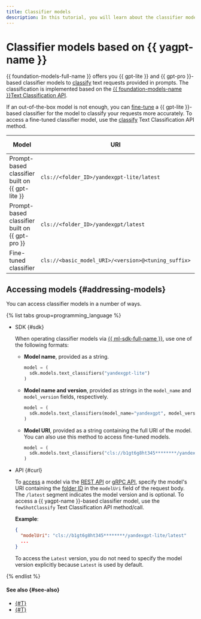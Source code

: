 ```yaml
---
title: Classifier models
description: In this tutorial, you will learn about the classifier models available in {{ foundation-models-name }}.
---
```


# Classifier models based on {{ yagpt-name }}

{{ foundation-models-full-name }} offers you {{ gpt-lite }} and {{ gpt-pro }}-based classifier models to [classify](./index.md) text requests provided in prompts. The classification is implemented based on the [{{ foundation-models-name }}Text Classification API](../../text-classification/api-ref/index.md).

If an out-of-the-box model is not enough, you can [fine-tune](../../operations/tuning/tune-classifiers.md) a {{ gpt-lite }}-based classifier for the model to classify your requests more accurately. To access a fine-tuned classifier model, use the [classify](../../text-classification/api-ref/TextClassification/classify.md) Text Classification API method.

| **Model** | **URI** | **[Operating modes](../index.md#working-mode)** |
|---|---|---|
| Prompt-based classifier built on {{ gpt-lite }} | `cls://<folder_ID>/yandexgpt-lite/latest` | Synchronous |
| Prompt-based classifier built on {{ gpt-pro }} | `cls://<folder_ID>/yandexgpt/latest` | Synchronous |
| Fine-tuned classifier | `cls://<basic_model_URI>/<version>@<tuning_suffix>` | Synchronous |

## Accessing models {#addressing-models}

You can access classifier models in a number of ways.

{% list tabs group=programming_language %}

- SDK {#sdk}

  When operating classifier models via [{{ ml-sdk-full-name }}](../../sdk/index.md), use one of the following formats:

  * **Model name**, provided as a string.

      ```python
      model = (
        sdk.models.text_classifiers("yandexgpt-lite")
      )
      ```

  * **Model name and version**, provided as strings in the `model_name` and `model_version` fields, respectively.

      ```python
      model = (
        sdk.models.text_classifiers(model_name="yandexgpt", model_version="latest")
      )
      ```

  * **Model URI**, provided as a string containing the full URI of the model. You can also use this method to access fine-tuned models.

      ```python
      model = (
        sdk.models.text_classifiers("cls://b1gt6g8ht345********/yandexgpt/latest")
      )
      ```

- API {#curl}

  To [access](../../operations/classifier/readymade.md) a model via the [REST API](../../text-classification/api-ref/TextClassification/fewShotClassify.md) or [gRPC API](../../text-classification/api-ref/grpc/TextClassification/fewShotClassify.md), specify the model's URI containing the [folder ID](../../../resource-manager/operations/folder/get-id.md) in the `modelUri` field of the request body. The `/latest` segment indicates the model version and is optional. To access a {{ yagpt-name }}-based classifier model, use the `fewShotClassify` Text Classification API method/call.

  **Example**:

  ```json
  {
    "modelUri": "cls://b1gt6g8ht345********/yandexgpt-lite/latest"
    ...
  }
  ```

  To access the `Latest` version, you do not need to specify the model version explicitly because `Latest` is used by default.

{% endlist %}

#### See also {#see-also}

* [{#T}](../../operations/classifier/readymade.md)
* [{#T}](../../operations/classifier/additionally-trained.md)